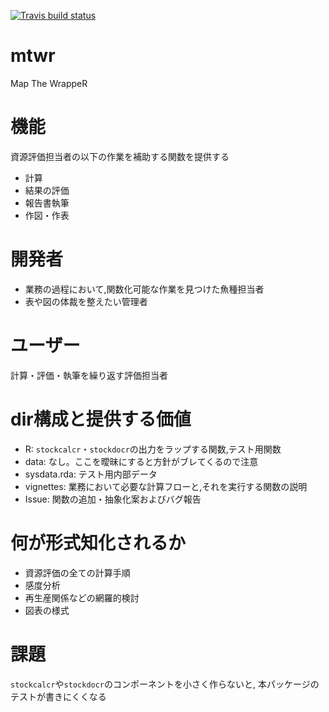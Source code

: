 [![Travis build status](https://travis-ci.com/akikirinrin/mtwr.svg?branch=master)](https://travis-ci.com/akikirinrin/mtwr)
# mtwr
Map The WrappeR

# 機能
資源評価担当者の以下の作業を補助する関数を提供する
- 計算
- 結果の評価
- 報告書執筆
- 作図・作表

# 開発者
- 業務の過程において,関数化可能な作業を見つけた魚種担当者
- 表や図の体裁を整えたい管理者

# ユーザー
計算・評価・執筆を繰り返す評価担当者

# dir構成と提供する価値
- R: `stockcalcr`・`stockdocr`の出力をラップする関数,テスト用関数
- data: なし。ここを曖昧にすると方針がブレてくるので注意
- sysdata.rda: テスト用内部データ
- vignettes: 業務において必要な計算フローと,それを実行する関数の説明
- Issue: 関数の追加・抽象化案およびバグ報告

# 何が形式知化されるか
- 資源評価の全ての計算手順
- 感度分析
- 再生産関係などの網羅的検討
- 図表の様式

# 課題
`stockcalcr`や`stockdocr`のコンポーネントを小さく作らないと,
本パッケージのテストが書きにくくなる
